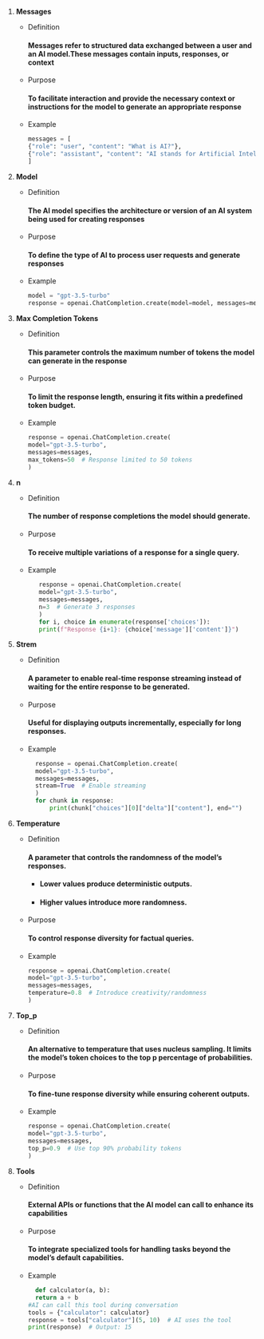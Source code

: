 1. **Messages**
   - Definition 
     #### Messages refer to structured data exchanged between a user and an AI model.These messages contain inputs, responses, or context
   - Purpose
     #### To facilitate interaction and provide the necessary context or instructions for the model to generate an appropriate response
   - Example
     ``` python
     messages = [
     {"role": "user", "content": "What is AI?"},
     {"role": "assistant", "content": "AI stands for Artificial Intelligence, which refers to systems that mimic human-like decision-making."}
     ]
     ```

2. **Model**
   - Definition
     #### The AI model specifies the architecture or version of an AI system being used for creating responses
   - Purpose
     #### To define the type of AI to process user requests and generate responses
   - Example
     ``` python
     model = "gpt-3.5-turbo"
     response = openai.ChatCompletion.create(model=model, messages=messages)
     ```

3. **Max Completion Tokens**
   - Definition 
     #### This parameter controls the maximum number of tokens the model can generate in the response
   - Purpose
     #### To limit the response length, ensuring it fits within a predefined token budget.
   - Example
     ```python
     response = openai.ChatCompletion.create(
     model="gpt-3.5-turbo",
     messages=messages,
     max_tokens=50  # Response limited to 50 tokens
     )
     ```
4. **n**
   - Definition
     #### The number of response completions the model should generate.
   - Purpose
     #### To receive multiple variations of a response for a single query.
   - Example
     ```python
        response = openai.ChatCompletion.create(
        model="gpt-3.5-turbo",
        messages=messages,
        n=3  # Generate 3 responses
        )
        for i, choice in enumerate(response['choices']):
        print(f"Response {i+1}: {choice['message']['content']}")
        ```

5. **Strem**
    - Definition
      #### A parameter to enable real-time response streaming instead of waiting for the entire response to be generated.
    - Purpose
      #### Useful for displaying outputs incrementally, especially for long responses.
    - Example
      ```python
        response = openai.ChatCompletion.create(
        model="gpt-3.5-turbo",
        messages=messages,
        stream=True  # Enable streaming
        )
        for chunk in response:
            print(chunk["choices"][0]["delta"]["content"], end="")
      ```
6. **Temperature**
    - Definition
      #### A parameter that controls the randomness of the model’s responses.
      - #### Lower values produce deterministic outputs.
      - #### Higher values introduce more randomness.
    - Purpose
      #### To control response diversity for factual queries.
    - Example
      ```python
      response = openai.ChatCompletion.create(
      model="gpt-3.5-turbo",
      messages=messages,
      temperature=0.8  # Introduce creativity/randomness
      )
      ```
7. **Top_p**
    - Definition
      #### An alternative to temperature that uses nucleus sampling. It limits the model’s token choices to the top p percentage of probabilities.
    - Purpose
      #### To fine-tune response diversity while ensuring coherent outputs.
    - Example
      ```python
      response = openai.ChatCompletion.create(
      model="gpt-3.5-turbo",
      messages=messages,
      top_p=0.9  # Use top 90% probability tokens
      )
      ```
8. **Tools**
    - Definition
      #### External APIs or functions that the AI model can call to enhance its capabilities
    - Purpose
      #### To integrate specialized tools for handling tasks beyond the model’s default capabilities.
    - Example
      ```python
        def calculator(a, b):
        return a + b
      #AI can call this tool during conversation
      tools = {"calculator": calculator}
      response = tools["calculator"](5, 10)  # AI uses the tool
      print(response)  # Output: 15
      ```
